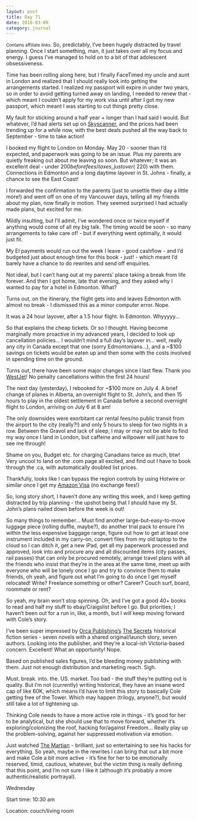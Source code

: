 ```yaml
---
layout: post
title: Day 71
date: 2016-03-09
category: journal
---
```


<small>Contains affiliate links.</small> So, predictably, I’ve been hugely distracted by travel planning. Once I start something, man, it just takes over all my focus and energy. I guess I’ve managed to hold on to a bit of that adolescent obsessiveness. 

Time has been rolling along here, but I finally FaceTimed my uncle and aunt in London and realized that I should really look into getting the arrangements started. I realized my passport will expire in under two years, so in order to avoid getting turned away on landing, I needed to renew that - which meant I couldn’t apply for my work visa until after I got my new passport, which meant I was starting to cut things pretty close. 

My fault for sticking around a half year + longer than I had said I would. But whatever, I’d had alerts set up on <a href="http://skyscanner.ca/">Skyscanner</a>, and the prices had been trending up for a while now, with the best deals pushed all the way back to September - time to take action! 

I booked my flight to London on Monday. May 20 - sooner than I’d expected, and paperwork was going to be an issue. Plus my parents are quietly freaking out about me leaving so soon. But whatever; it was an excellent deal - under $200 before fees/taxes, just over (~$220) with them. Connections in Edmonton and a long daytime layover in St. Johns - finally, a chance to see the East Coast! 

I forwarded the confirmation to the parents (just to unsettle their day a little more!) and went off on one of my Vancouver days, telling all my friends about my plan, now finally in motion. They seemed surprised I had actually made plans, but excited for me. 

Mildly insulting, but I’ll admit, I’ve wondered once or twice myself if anything would come of all my big talk. The timing would be soon - so many arrangements to take care of! - but if everything went optimally, it would just fit. 

My EI payments would run out the week I leave - good cashflow - and I’d budgeted just about enough time for this book - just! - which meant I’d barely have a chance to do rewrites and send off enquiries. 

Not ideal, but I can’t hang out at my parents’ place taking a break from life forever. And then I got home, late that evening, and they asked why I wanted to pay for a hotel in Edmonton. What? 

Turns out, on the itinerary, the flight gets into and leaves Edmonton with almost no break - I dismissed this as a minor computer error. Nope. 

It was a 24 hour layover, after a 1.5 hour flight. In Edmonton. Whyyyyy… 

So that explains the cheap tickets. Or so I thought. Having become marginally more proactive in my advanced years, I decided to look up cancellation policies… I wouldn’t mind a full day’s layover in… well, really any city in Canada except that one (sorry Edmontonians…), and a ~$100 savings on tickets would be eaten up and then some with the costs involved in spending time on the ground. 

Turns out, there have been some major changes since I last flew. Thank you <a href="http://www.westjet.com/en-ca/index">WestJet</a>! No penalty cancellations within the first 24 hours! 

The next day (yesterday), I rebooked for ~$100 more on July 4. A brief change of planes in Alberta, an overnight flight to St. John’s, and then 15 hours to play in the oldest settlement in Canada before a second overnight flight to London, arriving on July 6 at 8 am! 

The only downsides were exorbitant car rental fees/no public transit from the airport to the city (really?!) and only 5 hours to sleep for two nights in a row. Between the Gravol and lack of sleep, I may or may not be able to find my way once I land in London, but caffeine and willpower will just have to see me through! 

Shame on you, Budget etc. for charging Canadians twice as much, btw! Very uncool to land on the .com page all excited, and find out I have to book through the .ca, with automatically doubled list prices. 

Thankfully, looks like I can bypass the region controls by using Hotwire or similar once I get my <a href="https://www.amazon.ca/gp/cobrandcard/marketing.html">Amazon Visa</a> (no exchange fees!) 

So, long story short, I haven’t done any writing this week, and I keep getting distracted by trip planning - the upshot being that I should have my St. John’s plans nailed down before the week is out! 

So many things to remember… Must find another large-but-easy-to-move luggage piece (rolling duffle, maybe?), do another trial pack to ensure I’m within the less expensive baggage range, figure out how to get at least one instrument included in my carry-on, convert files from my old laptop to the cloud so I can ditch it, get a new iPad, get all my paperwork processed and approved, look into and procure any and all discounted items (city passes, rail passes) that can only be procured remotely, arrange travel plans with all the friends who insist that they’re in the area at the same time, meet up with everyone who will be lonely once I go and try to convince them to make friends, oh yeah, and figure out what I’m going to do once I get myself relocated! Write? Freelance something or other? Career? Couch surf, board, roommate or rent? 

So yeah, my brain won’t stop spinning. Oh, and I’ve got a good 40+ books to read and half my stuff to ebay/Craigslist before I go. But priorities; I haven’t been out for a run in, like, a month, but I *will* keep moving forward with Cole’s story. 

I’ve been super impressed by <a href="http://www.orcabook.com">Orca Publishing’s</a> <a  href="http://www.amazon.ca/gp/product/1459810821/ref=as_li_tf_tl?ie=UTF8&camp=15121&creative=330641&creativeASIN=1459810821&linkCode=as2&tag=kaie06-20">The Secrets</a><img src="http://ir-ca.amazon-adsystem.com/e/ir?t=kaie06-20&l=as2&o=15&a=1459810821" width="1" height="1" border="0" alt="" style="border:none !important; margin:0px !important;" /> historical fiction series - seven novels with a shared original/launch story, seven authors. Looking into the publisher, and they’re a local-ish Victoria-based concern. Excellent! What an opportunity! Nope. 

Based on published sales figures, I’d be bleeding money publishing with them. Just not enough distribution and marketing reach. Sigh. 

Must. break. into. the. US. market. Too bad - the stuff they’re putting out is quality. But I’m not (currently) writing historical, they have an insane word cap of like 60K, which means I’d have to limit this story to basically Cole getting free of the Tower. Which may happen (trilogy, anyone?), but would still take a lot of tightening up. 

Thinking Cole needs to have a more active role in things - it’s good for her to be analytical, but she should use that to move forward, whether it’s exploring/colonizing the roof, hacking for/against Freedom… Really play up the problem-solving, against her suppressed motivation via emotion. 

Just watched <a  href="http://www.amazon.ca/gp/product/B01DX72JZA/ref=as_li_tf_tl?ie=UTF8&camp=15121&creative=330641&creativeASIN=B01DX72JZA&linkCode=as2&tag=kaie06-20">The Martian</a><img src="http://ir-ca.amazon-adsystem.com/e/ir?t=kaie06-20&l=as2&o=15&a=B01DX72JZA" width="1" height="1" border="0" alt="" style="border:none !important; margin:0px !important;" /> - brilliant, just so entertaining to see his hacks for everything. So yeah, maybe in the rewrites I can bring that out a bit more and make Cole a bit more active - it’s fine for her to be emotionally reserved, timid, cautious, whatever, but the victim thing is really defining that this point, and I’m not sure I like it (although it’s probably a more authentic/realistic portrayal).


Wednesday

Start time: 10:30 am

Location: couch/living room
